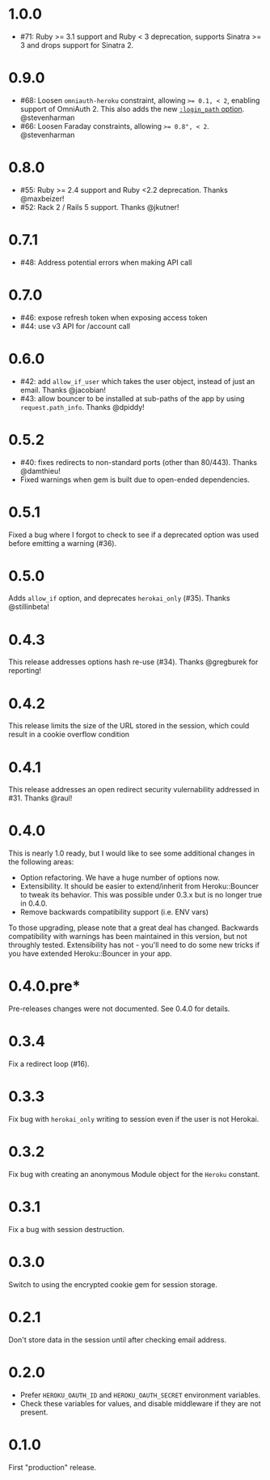 # 1.0.0

* #71: Ruby >= 3.1 support and Ruby < 3 deprecation, supports Sinatra >= 3 and drops support for Sinatra 2.

# 0.9.0

* #68: Loosen `omniauth-heroku` constraint, allowing `>= 0.1, < 2`,
  enabling support of OmniAuth 2. This also adds the new [`:login_path`
  option](README#prompt-to-login). @stevenharman
* #66: Loosen Faraday constraints, allowing `>= 0.8", < 2`. @stevenharman

# 0.8.0

* #55: Ruby >= 2.4 support and Ruby <2.2 deprecation. Thanks @maxbeizer!
* #52: Rack 2 / Rails 5 support. Thanks @jkutner!

# 0.7.1

* #48: Address potential errors when making API call

# 0.7.0

* #46: expose refresh token when exposing access token
* #44: use v3 API for /account call

# 0.6.0

* #42: add `allow_if_user` which takes the user object, instead of just
  an email. Thanks @jacobian!
* #43: allow bouncer to be installed at sub-paths of the app by using
  `request.path_info`. Thanks @dpiddy!

# 0.5.2

* #40: fixes redirects to non-standard ports (other than 80/443). Thanks
  @damthieu!
* Fixed warnings when gem is built due to open-ended dependencies.

# 0.5.1

Fixed a bug where I forgot to check to see if a deprecated option was
used before emitting a warning (#36).

# 0.5.0

Adds `allow_if` option, and deprecates `herokai_only` (#35). Thanks
@stillinbeta!

# 0.4.3

This release addresses options hash re-use (#34). Thanks @gregburek for
reporting!

# 0.4.2

This release limits the size of the URL stored in the session, which
could result in a cookie overflow condition

# 0.4.1

This release addresses an open redirect security vulernability
addressed in #31. Thanks @raul!

# 0.4.0

This is nearly 1.0 ready, but I would like to see some additional
changes in the following areas:

* Option refactoring. We have a huge number of options now.
* Extensibility. It should be easier to extend/inherit from
  Heroku::Bouncer to tweak its behavior. This was possible under 0.3.x
  but is no longer true in 0.4.0.
* Remove backwards compatibility support (i.e. ENV vars)

To those upgrading, please note that a great deal has changed. Backwards
compatibility with warnings has been maintained in this version, but not
throughly tested. Extensibility has not - you'll need to do some new
tricks if you have extended Heroku::Bouncer in your app.

# 0.4.0.pre\*

Pre-releases changes were not documented. See 0.4.0 for details.

# 0.3.4

Fix a redirect loop (#16).

# 0.3.3

Fix bug with `herokai_only` writing to session even if the user is not
Herokai.

# 0.3.2

Fix bug with creating an anonymous Module object for the `Heroku`
constant.

# 0.3.1

Fix a bug with session destruction.

# 0.3.0

Switch to using the encrypted cookie gem for session storage.

# 0.2.1

Don't store data in the session until after checking email address.

# 0.2.0

* Prefer `HEROKU_OAUTH_ID` and `HEROKU_OAUTH_SECRET` environment
  variables.
* Check these variables for values, and disable middleware if they are
  not present.

# 0.1.0

First "production" release.

